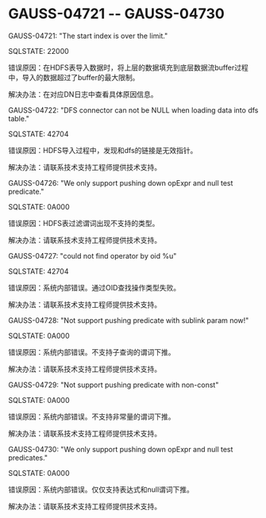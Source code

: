 # GAUSS-04721 -- GAUSS-04730<a name="ZH-CN_TOPIC_0302073618"></a>

GAUSS-04721: "The start index is over the limit."

SQLSTATE: 22000

错误原因：在HDFS表导入数据时，将上层的数据填充到底层数据流buffer过程中，导入的数据超过了buffer的最大限制。

解决办法：在对应DN日志中查看具体原因信息。

GAUSS-04722: "DFS connector can not be NULL when loading data into dfs table."

SQLSTATE: 42704

错误原因：HDFS导入过程中，发现和dfs的链接是无效指针。

解决办法：请联系技术支持工程师提供技术支持。

GAUSS-04726: "We only support pushing down opExpr and null test predicate."

SQLSTATE: 0A000

错误原因：HDFS表过滤谓词出现不支持的类型。

解决办法：请联系技术支持工程师提供技术支持。

GAUSS-04727: "could not find operator by oid %u"

SQLSTATE: 42704

错误原因：系统内部错误。通过OID查找操作类型失败。

解决办法：请联系技术支持工程师提供技术支持。

GAUSS-04728: "Not support pushing predicate with sublink param now!"

SQLSTATE: 0A000

错误原因：系统内部错误。不支持子查询的谓词下推。

解决办法：请联系技术支持工程师提供技术支持。

GAUSS-04729: "Not support pushing predicate with non-const"

SQLSTATE: 0A000

错误原因：系统内部错误。不支持非常量的谓词下推。

解决办法：请联系技术支持工程师提供技术支持。

GAUSS-04730: "We only support pushing down opExpr and null test predicates."

SQLSTATE: 0A000

错误原因：系统内部错误。仅仅支持表达式和null谓词下推。

解决办法：请联系技术支持工程师提供技术支持。

